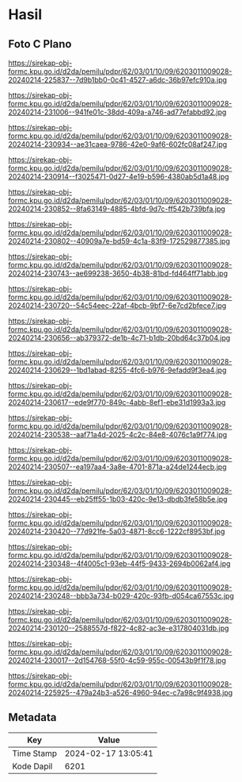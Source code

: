 # Hasil

## Foto C Plano

https://sirekap-obj-formc.kpu.go.id/d2da/pemilu/pdpr/62/03/01/10/09/6203011009028-20240214-225837--7d9b1bb0-0c41-4527-a6dc-36b97efc910a.jpg

https://sirekap-obj-formc.kpu.go.id/d2da/pemilu/pdpr/62/03/01/10/09/6203011009028-20240214-231006--941fe01c-38dd-409a-a746-ad77efabbd92.jpg

https://sirekap-obj-formc.kpu.go.id/d2da/pemilu/pdpr/62/03/01/10/09/6203011009028-20240214-230934--ae31caea-9786-42e0-9af6-602fc08af247.jpg

https://sirekap-obj-formc.kpu.go.id/d2da/pemilu/pdpr/62/03/01/10/09/6203011009028-20240214-230914--f3025471-0d27-4e19-b596-4380ab5d1a48.jpg

https://sirekap-obj-formc.kpu.go.id/d2da/pemilu/pdpr/62/03/01/10/09/6203011009028-20240214-230852--8fa63149-4885-4bfd-9d7c-ff542b739bfa.jpg

https://sirekap-obj-formc.kpu.go.id/d2da/pemilu/pdpr/62/03/01/10/09/6203011009028-20240214-230802--40909a7e-bd59-4c1a-83f9-172529877385.jpg

https://sirekap-obj-formc.kpu.go.id/d2da/pemilu/pdpr/62/03/01/10/09/6203011009028-20240214-230743--ae699238-3650-4b38-81bd-fd464ff71abb.jpg

https://sirekap-obj-formc.kpu.go.id/d2da/pemilu/pdpr/62/03/01/10/09/6203011009028-20240214-230720--54c54eec-22af-4bcb-9bf7-6e7cd2bfece7.jpg

https://sirekap-obj-formc.kpu.go.id/d2da/pemilu/pdpr/62/03/01/10/09/6203011009028-20240214-230656--ab379372-de1b-4c71-b1db-20bd64c37b04.jpg

https://sirekap-obj-formc.kpu.go.id/d2da/pemilu/pdpr/62/03/01/10/09/6203011009028-20240214-230629--1bd1abad-8255-4fc6-b976-9efadd9f3ea4.jpg

https://sirekap-obj-formc.kpu.go.id/d2da/pemilu/pdpr/62/03/01/10/09/6203011009028-20240214-230617--ede9f770-849c-4abb-8ef1-ebe31d1993a3.jpg

https://sirekap-obj-formc.kpu.go.id/d2da/pemilu/pdpr/62/03/01/10/09/6203011009028-20240214-230538--aaf71a4d-2025-4c2c-84e8-4076c1a9f774.jpg

https://sirekap-obj-formc.kpu.go.id/d2da/pemilu/pdpr/62/03/01/10/09/6203011009028-20240214-230507--ea197aa4-3a8e-4701-871a-a24de1244ecb.jpg

https://sirekap-obj-formc.kpu.go.id/d2da/pemilu/pdpr/62/03/01/10/09/6203011009028-20240214-230445--eb25ff55-1b03-420c-9e13-dbdb3fe58b5e.jpg

https://sirekap-obj-formc.kpu.go.id/d2da/pemilu/pdpr/62/03/01/10/09/6203011009028-20240214-230420--77d921fe-5a03-4871-8cc6-1222cf8953bf.jpg

https://sirekap-obj-formc.kpu.go.id/d2da/pemilu/pdpr/62/03/01/10/09/6203011009028-20240214-230348--4f4005c1-93eb-44f5-9433-2694b0062af4.jpg

https://sirekap-obj-formc.kpu.go.id/d2da/pemilu/pdpr/62/03/01/10/09/6203011009028-20240214-230248--bbb3a734-b029-420c-93fb-d054ca67553c.jpg

https://sirekap-obj-formc.kpu.go.id/d2da/pemilu/pdpr/62/03/01/10/09/6203011009028-20240214-230120--2588557d-f822-4c82-ac3e-e317804031db.jpg

https://sirekap-obj-formc.kpu.go.id/d2da/pemilu/pdpr/62/03/01/10/09/6203011009028-20240214-230017--2d154768-55f0-4c59-955c-00543b9f1f78.jpg

https://sirekap-obj-formc.kpu.go.id/d2da/pemilu/pdpr/62/03/01/10/09/6203011009028-20240214-225925--479a24b3-a526-4960-94ec-c7a98c9f4938.jpg


## Metadata

| Key        | Value               |
| ---------- | ------------------- |
| Time Stamp | 2024-02-17 13:05:41 |
| Kode Dapil | 6201                |



